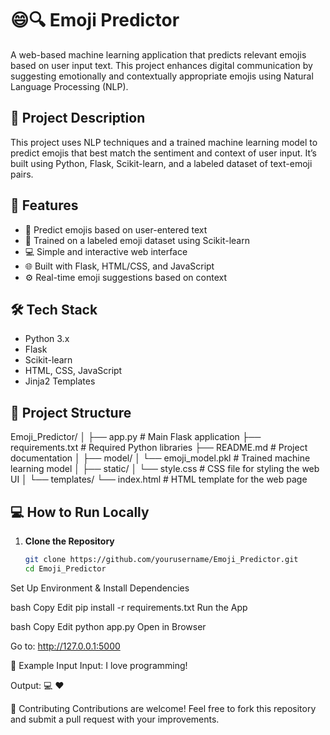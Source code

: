 # 😄🔍 Emoji Predictor

A web-based machine learning application that predicts relevant emojis based on user input text. This project enhances digital communication by suggesting emotionally and contextually appropriate emojis using Natural Language Processing (NLP).

## 📌 Project Description

This project uses NLP techniques and a trained machine learning model to predict emojis that best match the sentiment and context of user input. It’s built using Python, Flask, Scikit-learn, and a labeled dataset of text-emoji pairs.

## 🚀 Features

- 🔮 Predict emojis based on user-entered text
- 🧠 Trained on a labeled emoji dataset using Scikit-learn
- 💻 Simple and interactive web interface
- 🌐 Built with Flask, HTML/CSS, and JavaScript
- ⚙️ Real-time emoji suggestions based on context

## 🛠️ Tech Stack

- Python 3.x
- Flask
- Scikit-learn
- HTML, CSS, JavaScript
- Jinja2 Templates

## 📁 Project Structure

Emoji_Predictor/
│
├── app.py # Main Flask application
├── requirements.txt # Required Python libraries
├── README.md # Project documentation
│
├── model/
│ └── emoji_model.pkl # Trained machine learning model
│
├── static/
│ └── style.css # CSS file for styling the web UI
│
└── templates/
└── index.html # HTML template for the web page

## 💻 How to Run Locally

1. **Clone the Repository**
   ```bash
   git clone https://github.com/yourusername/Emoji_Predictor.git
   cd Emoji_Predictor
Set Up Environment & Install Dependencies

bash
Copy
Edit
pip install -r requirements.txt
Run the App

bash
Copy
Edit
python app.py
Open in Browser

Go to: http://127.0.0.1:5000

🧪 Example Input
Input: I love programming!

Output: 💻 ❤️

🤝 Contributing
Contributions are welcome!
Feel free to fork this repository and submit a pull request with your improvements.
